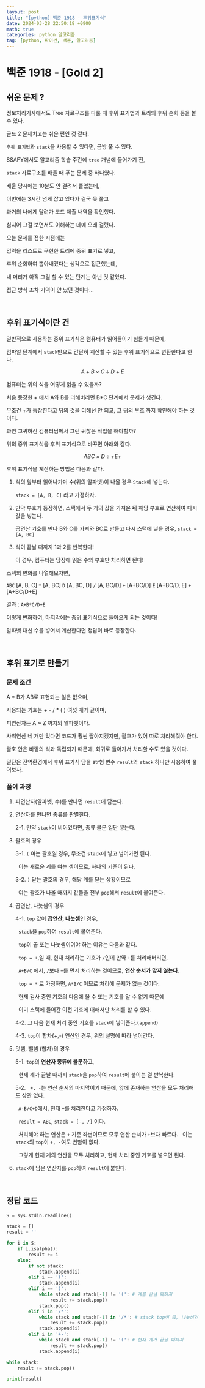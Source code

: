 ```yaml
---
layout: post
title: "[python] 백준 1918 - 후위표기식"
date: 2024-03-28 22:50:18 +0900
math: true
categories: python 알고리즘
tag: [python, 파이썬, 백준, 알고리즘]
---
```


# 백준 1918 - [Gold 2]

## 쉬운 문제 ?

정보처리기사에서도 Tree 자료구조를 다룰 때 후위 표기법과 트리의 후위 순회 등을 볼 수 있다.

골드 2 문제치고는 쉬운 편인 것 같다.

`후위 표기법`과 `stack`을 사용할 수 있다면, 금방 풀 수 있다.

SSAFY에서도 알고리즘 학습 주간에 `tree` 개념에 들어가기 전,

`stack` 자료구조를 배울 때 푸는 문제 중 하나였다.

배울 당시에는 10분도 안 걸려서 풀었는데,

이번에는 3시간 넘게 잡고 있다가 결국 못 풀고

과거의 나에게 달려가 코드 제출 내역을 확인했다.

심지어 그걸 보면서도 이해하는 데에 오래 걸렸다.

오늘 문제를 접한 시점에는

입력을 리스트로 구현한 트리에 중위 표기로 넣고,

후위 순회하여 뽑아내겠다는 생각으로 접근했는데,

내 머리가 아직 그걸 할 수 있는 단계는 아닌 것 같았다.

접근 방식 조차 기억이 안 났던 것이다...

<br>

## 후위 표기식이란 건

일반적으로 사용하는 중위 표기식은 컴퓨터가 읽어들이기 힘들기 때문에,

컴파일 단계에서 `stack`만으로 간단히 계산할 수 있는 후위 표기식으로 변환한다고 한다.

$$A + B \times C \div D + E$$

컴퓨터는 위의 식을 어떻게 읽을 수 있을까?

처음 등장한 + 에서 A와 B를 더해버리면 B*C 단계에서 문제가 생긴다.

무조건 +가 등장한다고 뒤의 것을 더해선 안 되고, 그 뒤의 부호 까지 확인해야 하는 것이다.

과연 고귀하신 컴퓨터님께서 그런 귀찮은 작업을 해야할까?

위의 중위 표기식을 후위 표기식으로 바꾸면 아래와 같다.

$$A B C \times D \div + E +$$

후위 표기식을 계산하는 방법은 다음과 같다.

1. 식의 앞부터 읽어나가며 수(위의 알파벳)이 나올 경우 `Stack`에 넣는다.

    `stack = [A, B, C]` 라고 가정하자.

2. 만약 부호가 등장하면, 스택에서 두 개의 값을 가져온 뒤 해당 부호로 연산하여 다시 값을 넣는다.

    곱연산 기호를 만나 B와 C를 가져와 BC로 만들고 다시 스택에 넣을 경우, `stack = [A, BC]`

3. 식이 끝날 때까지 1과 2를 반복한다!

    이 경우, 컴퓨터는 당장에 읽은 수와 부호만 처리하면 된다!

스택의 변화를 나열해보자면,

`ABC` [A, B, C] `*` [A, BC] `D` [A, BC, D] `/` [A, BC/D] `+` [A+BC/D] `E` [A+BC/D, E] `+` [A+BC/D+E]

결과 : `A+B*C/D+E`

이렇게 변화하여, 마지막에는 중위 표기식으로 돌아오게 되는 것이다!

알파벳 대신 수를 넣어서 계산한다면 정답이 바로 등장한다.

<br>

## 후위 표기로 만들기

### 문제 조건

A * B가 AB로 표현되는 일은 없으며,

사용되는 기호는 + - / * ( ) 여섯 개가 끝이며,

피연산자는 A ~ Z 까지의 알파벳이다.

사칙연산 네 개만 있다면 코드가 훨씬 짧아지겠지만, 괄호가 있어 따로 처리해줘야 한다.

괄호 안은 바깥의 식과 독립되기 때문에, 회귀로 들어가서 처리할 수도 있을 것이다.

일단은 전역환경에서 후위 표기식 담을 str형 변수 `result`와 `stack` 하나만 사용하여 풀어보자.

### 풀이 과정

1. 피연산자(알파벳, 수)를 만나면 `result`에 담는다.

2. 연산자를 만나면 종류를 판별한다.

    2-1. 만약 `stack`이 비어있다면, 종류 불문 일단 넣는다.

3. 괄호의 경우

    3-1. `(` 여는 괄호일 경우, 무조건 `stack`에 넣고 넘어가면 된다.
    
    &nbsp;&nbsp;이는 새로운 계를 여는 셈이므로, 하나의 기준이 된다.
    
    3-2. `)` 닫는 괄호의 경우, 해당 계를 닫는 상황이므로
    
    &nbsp;&nbsp;여는 괄호가 나올 때까지 값들을 전부 `pop`해서 `result`에 붙여준다.

4. 곱연산, 나눗셈의 경우

    4-1. `top` 값이 **곱연산, 나눗셈**인 경우, 

    &nbsp;&nbsp;`stack`을 `pop`하여 `result`에 붙여준다.

    &nbsp;&nbsp;`top`이 곱 또는 나눗셈이어야 하는 이유는 다음과 같다.

    &nbsp;&nbsp;`top = +`,일 때, 현재 처리하는 기호가 `/`인데 만약 `+`를 처리해버리면,

    &nbsp;&nbsp;`A+B/C` 에서, `/`보다 `+`를 먼저 처리하는 것이므로, **연산 순서가 맞지 않는다.**

    &nbsp;&nbsp;`top = *` 로 가정하면, `A*B/C` 이므로 처리에 문제가 없는 것이다.

    &nbsp;&nbsp;현재 검사 중인 기호의 다음에 올 수 또는 기호를 알 수 없기 때문에

    &nbsp;&nbsp;이미 스택에 들어간 이전 기호에 대해서만 처리를 할 수 있다.
    
    4-2. 그 다음 현재 처리 중인 기호를 `stack`에 넣어준다.`(append)`
    
    4-3. `top`이 합차(+,-) 연산인 경우, 위의 설명에 따라 넘어간다.

5. 덧셈, 뺄셈 (합차)의 경우

    5-1. `top`의 **연산자 종류에 불문하고**,
    
    &nbsp;&nbsp;현재 계가 끝날 때까지 `stack`을 `pop`하여 `result`에 붙이는 걸 반복한다.

    5-2. &nbsp;&nbsp;`+, -`는 연산 순서의 마지막이기 때문에, 앞에 존재하는 연산을 모두 처리해도 상관 없다.
    
    &nbsp;&nbsp;`A-B/C+D`에서, 현재 `+`를 처리한다고 가정하자.
    
    &nbsp;&nbsp;`result = ABC`, `stack = [-, /]` 이다.
    
    &nbsp;&nbsp;처리해야 하는 연산은 `+` 기준 좌변이므로 모두 연산 순서가 `+`보다 빠르다.
    &nbsp;&nbsp;이는 `stack`의 `top`이 `+, -`여도 변함이 없다.

    &nbsp;&nbsp;그렇게 현재 계의 연산을 모두 처리하고, 현재 처리 중인 기호를 넣으면 된다.

6. `stack`에 남은 연산자를 `pop`하여 `result`에 붙인다.

<br>

## 정답 코드

```python
S = sys.stdin.readline()

stack = []
result = ''

for i in S:
    if i.isalpha():
        result += i
    else:
        if not stack:
            stack.append(i)
        elif i == '(':
            stack.append(i)
        elif i == ')':
            while stack and stack[-1] != '(': # 계를 끝낼 때까지
                result += stack.pop()
            stack.pop()
        elif i in '/*':
            while stack and stack[-1] in '/*': # stack top이 곱, 나눗셈인 경우
                result += stack.pop()
            stack.append(i)
        elif i in '+-':
            while stack and stack[-1] != '(': # 현재 계가 끝날 때까지
                result += stack.pop()
            stack.append(i)

while stack:
    result += stack.pop()

print(result)
```